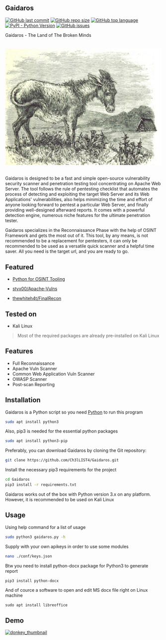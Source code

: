 ## Gaidaros
[![GitHub last commit](https://img.shields.io/github/last-commit/Ch3lLIST4/Gaidaros?logo=github)](#)
[![GitHub repo size](https://img.shields.io/github/repo-size/Ch3lLIST4/Gaidaros?color=red&logo=github)](#)
[![GitHub top language](https://img.shields.io/github/languages/top/Ch3lLIST4/Gaidaros?logo=python&logoColor=yellow)](https://www.python.org/)
[![PyPI - Python Version](https://img.shields.io/pypi/pyversions/icmplib?color=purple&label=version&logo=python&logoColor=yellow)](https://www.python.org/downloads/)
[![GitHub issues](https://img.shields.io/github/issues-raw/Ch3lLIST4/Gaidaros?logo=github)](#)


Gaidaros - The Land of The Broken Minds
<br/><br/><br/>
<img src="https://github.com/Ch3lLIST4/Gaidaros/blob/main/images/banner.jpg" alt="donkey_banner">
<br/><br/>

Gaidaros is designed to be a fast and simple open-source vulnerability security scanner and penetration testing tool concentrating on Apache Web Server. The tool follows the rule of pentesting checklist that automates the process of detecting and exploiting the target Web Server and its Web Applications' vulnerabilities, also helps minimizing the time and effort of anyone looking forward to pentest a particular Web Server, and finally providing well-designed afterward reports. It comes with a powerful detection engine, numerous niche features for the ultimate penetration tester.

Gaidaros specializes in the Reconnaissance Phase with the help of OSINT Framework and gets the most out of it. This tool, by any means, is not recommended to be a replacement for pentesters, it can only be recommended to be used as a versatile quick scanner and a helpful time saver. All you need is the target url, and you are ready to go.

## Featured 

- [Python for OSINT Tooling](https://hakin9.org/product/python-for-osint-tooling/)

- [styx00/Apache-Vulns](https://github.com/styx00/Apache-Vulns)
- [thewhiteh4t/FinalRecon](https://github.com/thewhiteh4t/FinalRecon)


## Tested on

- Kali Linux
> Most of the required packages are already pre-installed on Kali Linux 

## Features

- Full Reconnaissance
- Apache Vuln Scanner
- Common Web Application Vuln Scanner
- OWASP Scanner
- Post-scan Reporting

## Installation

Gaidaros is a Python script so you need [Python](https://www.python.org/downloads/) to run this program
```bash
sudo apt install python3
```
Also, pip3 is needed for the essential python packages
```bash
sudo apt install python3-pip
```
Preferably, you can download Gaidaros by cloning the Git repository:
```bash
git clone https://github.com/Ch3lLIST4/Gaidaros.git 
```
Install the necessary pip3 requirements for the project
```bash
cd Gaidaros
pip3 install -r requirements.txt
```
Gaidaros works out of the box with Python version 3.x on any platform. However, it is recommended to be used on Kali Linux

## Usage

Using help command for a list of usage
```bash
sudo python3 gaidaros.py -h
```
Supply with your own apikeys in order to use some modules
```bash
nano ./conf/keys.json
```
Btw you need to install python-docx package for Python3 to generate report
```bash
pip3 install python-docx
```
And of cource a software to open and edit MS docx file right on Linux machine
```
sudo apt install libreoffice
```

## Demo
[![donkey_thumbnail](https://img.youtube.com/vi/ZlT8S4dflig/0.jpg)](https://www.youtube.com/watch?v=qT6aJjzaLtY)
